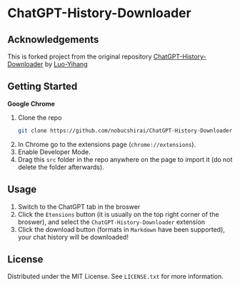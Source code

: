 # ChatGPT-History-Downloader

## Acknowledgements

This is forked project from the original repository [ChatGPT-History-Downloader](https://github.com/Luo-Yihang/ChatGPT-History-Downloader) by [Luo-Yihang](https://github.com/Luo-Yihang)

## Getting Started

**Google Chrome** 
1. Clone the repo
   ```sh
   git clone https://github.com/nobucshirai/ChatGPT-History-Downloader
   ```
2. In Chrome go to the extensions page (`chrome://extensions`).
3. Enable Developer Mode.
4. Drag this `src` folder in the repo anywhere on the page to import it (do not delete the folder afterwards).

## Usage

1. Switch to the ChatGPT tab in the broswer
2. Click the `Etensions` button (it is usually on the top right corner of the broswer), and select the `ChatGPT-History-Downloader` extension
3. Click the download button (formats in `Markdown` have been supported), your chat history will be downloaded!

## License

Distributed under the MIT License. See `LICENSE.txt` for more information.
